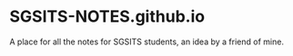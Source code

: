 # SGSITS-NOTES.github.io
A place for all the notes for SGSITS students, an idea by a friend of mine.
